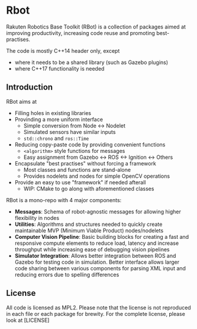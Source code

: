 # Rbot

Rakuten Robotics Base Toolkit (RBot) is a collection of packages aimed at
improving productivity, increasing code reuse and promoting best-practises.

The code is mostly C++14 header only, except
* where it needs to be a shared library (such as Gazebo plugins)
* where C++17 functionality is needed

## Introduction
RBot aims at
* Filling holes in existing libraries
* Provinding a more uniform interface
    * Simple conversion from Node <-> Nodelet
    * Simulated sensors have similar inputs
    * `std::chrono` and `ros::Time`
* Reducing copy-paste code by providing convenient functions
    * `<algorithm>` style functions for messages
    * Easy assignment from Gazebo <-> ROS <-> Ignition <-> Others
* Encapsulate "best practises" without forcing a framework
    * Most classes and functions are stand-alone
    * Provides nodelets and nodes for simple OpenCV operations
* Provide an easy to use "framework" if needed afterall
    * WIP: CMake to go along with aforementioned classes

RBot is a mono-repo with 4 major components:
* **Messages**: Schema of robot-agnostic messages for allowing higher
flexibility in nodes
* **Utilities**: Algorithms and structures needed to quickly create
maintainable MVP (Minimum Viable Product) nodes/nodelets
* **Computer Vision Pipeline**: Basic building blocks for creating a fast and
responsive compute elements to reduce load, latency and increase throughput
while increasing ease of debugging vision pipelines
* **Simulator Integration**: Allows better integration between ROS and Gazebo
for testing code in simulation. Better interface allows larger code sharing
between various components for parsing XML input and reducing errors due to
spelling differences

## License

All code is licensed as MPL2. Please note that the license is not reproduced
in each file or each package for brewity. For the complete license, please
look at [LICENSE]
